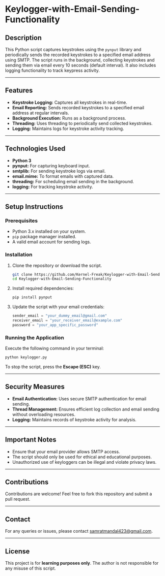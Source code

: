 # Keylogger-with-Email-Sending-Functionality

## Description
This Python script captures keystrokes using the `pynput` library and periodically sends the recorded keystrokes to a specified email address using SMTP. The script runs in the background, collecting keystrokes and sending them via email every 10 seconds (default interval). It also includes logging functionality to track keypress activity.

---
## Features
- **Keystroke Logging:** Captures all keystrokes in real-time.
- **Email Reporting:** Sends recorded keystrokes to a specified email address at regular intervals.
- **Background Execution:** Runs as a background process.
- **Threading:** Uses threading to periodically send collected keystrokes.
- **Logging:** Maintains logs for keystroke activity tracking.

---
## Technologies Used
- **Python 3**
- **pynput:** For capturing keyboard input.
- **smtplib:** For sending keystroke logs via email.
- **email.mime:** To format emails with captured data.
- **threading:** For scheduling email sending in the background.
- **logging:** For tracking keystroke activity.

---
## Setup Instructions

### Prerequisites
- Python 3.x installed on your system.
- `pip` package manager installed.
- A valid email account for sending logs.

### Installation
1. Clone the repository or download the script.
   ```sh
   git clone https://github.com/Kernel-Freak/Keylogger-with-Email-Sending-Functionality
   cd Keylogger-with-Email-Sending-Functionality
   ```
2. Install required dependencies:
   ```sh
   pip install pynput
   ```
3. Update the script with your email credentials:
   ```python
   sender_email = "your_dummy_email@gmail.com"
   receiver_email = "your_receiver_email@example.com"
   password = "your_app_specific_password"
   ```

### Running the Application
Execute the following command in your terminal:
```sh
python keylogger.py
```
To stop the script, press the **Escape (ESC)** key.

---
## Security Measures
- **Email Authentication:** Uses secure SMTP authentication for email sending.
- **Thread Management:** Ensures efficient log collection and email sending without overloading resources.
- **Logging:** Maintains records of keystroke activity for analysis.

---
## Important Notes
- Ensure that your email provider allows SMTP access.
- The script should only be used for ethical and educational purposes.
- Unauthorized use of keyloggers can be illegal and violate privacy laws.

---
## Contributions
Contributions are welcome! Feel free to fork this repository and submit a pull request.

---
## Contact
For any queries or issues, please contact samratmandal423@gmail.com.

---
## License
This project is for **learning purposes only**. The author is not responsible for any misuse of this script.



